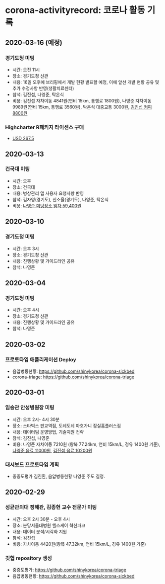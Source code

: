 # corona-activityrecord: 코로나 활동 기록

## 2020-03-16 (예정)
### 경기도청 미팅
- 시간: 오전 11시
- 장소: 경기도청 신관
- 내용: 16일 오후에 브리핑에서 개발 현황 발표할 예정, 이에 앞선 개발 현황 공유 및 추가 수정사항 반영(생활치료센터)
- 참석: 김진섭, 나영준, 탁온식
- 비용: 김진섭 자차이동 4841원(연비 15km, 통행료 1800원), 나영준 자차이동 9989원(연비 15km, 통행료 3560원), 탁온식 대중교통 3000원, [김진섭 커피 8800원](receipt/20200316_경기도청_커피.jpg)

### Highcharter R패키지 라이센스 구매
- [USD 267.5](receipt/Highchart라이센스.pdf)

## 2020-03-13 
### 건국대 미팅
- 시간: 오후 
- 장소: 건국대
- 내용: 병상관리 앱 사용자 요청사항 반영
- 참석: 김자영(경기도), 신소올(경기도), 나영준, 탁온식
- 비용: [나영준 미팅장소 임차 59,400원](receipt/20200313_TOZ_건대.jpg)

## 2020-03-10
### 경기도청 미팅
- 시간: 오후 3시
- 장소: 경기도청 신관
- 내용: 진행상황 및 가이드라인 공유
- 참석: 나영준

## 2020-03-04
### 경기도청 미팅
- 시간: 오후 4시
- 장소: 경기도청 신관
- 내용: 진행상황 및 가이드라인 공유
- 참석: 나영준

## 2020-03-02
### 프로토타입 애플리케이션 Deploy
- 음압병동현황: https://github.com/shinykorea/corona-sickbed
- corona-triage: https://github.com/shinykorea/corona-triage

## 2020-03-01

### 임승관 안성병원장 미팅

- 시간: 오후 2시- 4시 30분
- 장소: 스타벅스 판교역점, 도레도레 마호가니 잠실홈플러스점 
- 내용: 데이터팀 운영방법, 기술지원 전략
- 참석: 김진섭, 나영준
- 비용: 나영준 자차이동 7210원 (왕복 77.24km, 연비 15km/L, 경유 1400원 기준), [나영준 음료 11000원](receipt/20200301_임승관원장_나영준_커피.jpg), [김진섭 음료 10200원](receipt/20200301_임승관원장_김진섭_커피.jpg)  


### 대시보드 프로토타입 계획 

- 중증도평가 김진환, 음압병동현황 나영준 주도 결정.



## 2020-02-29

### 성균관의대 정해관, 김종헌 교수 전문가 미팅

- 시간: 오후 2시 30분 - 오후 4시
- 장소: 분당서울대병원 헬스케어 혁신파크
- 내용: 데이터 분석/시각화 지원
- 참석: 김진섭
- 비용: 자차이동 4420원(왕복 47.32km, 연비 15km/L, 경유 1400원 기준)


### 깃헙 repository 생성

- 중증도평가: https://github.com/shinykorea/corona-triage
- 음압병동현황: https://github.com/shinykorea/corona-sickbed
